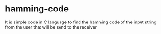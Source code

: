 # hamming-code
It is simple code in C language to find the hamming code of the input string from the user that will be send to the receiver 
